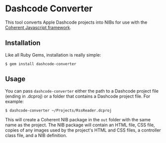 # Dashcode Converter #

This tool converts Apple Dashcode projects into NIBs for use with the [Coherent Javascript framework](http://github.com/jeffwatkins/coherent/).

## Installation ##

Like all Ruby Gems, installation is really simple:

    $ gem install dashcode-converter

## Usage ##

You can pass `dashcode-converter` either the path to a Dashcode project file (ending in .dcproj) or a folder that contains a Dashcode project file. For example:

    $ dashcode-converter ~/Projects/RssReader.dcproj
    
This will create a Coherent NIB package in the `out` folder with the same name as the project. The NIB package will contain an HTML file, CSS file, copies of any images used by the project's HTML and CSS files, a controller class file, and a NIB definition.


